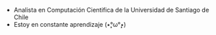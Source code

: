 - Analista en Computación Cientifica de la Universidad de Santiago de Chile
- Estoy en constante aprendizaje (٭°̧̧̧ω°̧̧̧٭)

<!---
arpkk/arpkk is a ✨ special ✨ repository because its `README.md` (this file) appears on your GitHub profile.
You can click the Preview link to take a look at your changes.
--->
